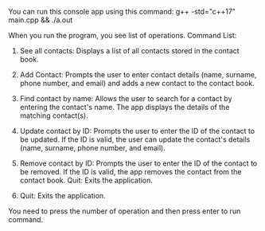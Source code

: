You can run this console app using this command: g++ -std="c++17" main.cpp && ./a.out

When you run the program, you see list of operations.
Command List:

1) See all contacts: Displays a list of all contacts stored in the contact book.

2) Add Contact: Prompts the user to enter contact details (name, surname, phone number, and email) and adds a new contact to the contact book.

3) Find contact by name: Allows the user to search for a contact by entering the contact's name. The app displays the details of the matching contact(s).

4) Update contact by ID: Prompts the user to enter the ID of the contact to be updated. If the ID is valid, the user can update the contact's details (name,          surname, phone number, and email).
5) Remove contact by ID: Prompts the user to enter the ID of the contact to be removed. If the ID is valid, the app removes the contact from the contact book.
   Quit: Exits the application.
   
6) Quit: Exits the application.

You need to press the number of operation and then press enter to run command.



